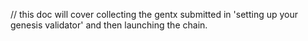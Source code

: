 // this doc will cover collecting the gentx submitted in 'setting up your genesis validator' and then launching the chain.
